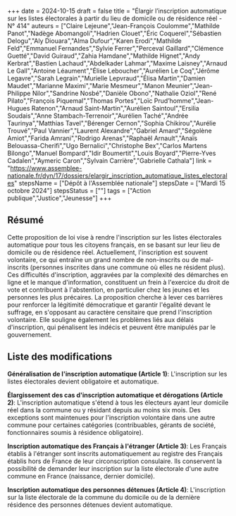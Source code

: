 +++
date = 2024-10-15
draft = false
title = "Élargir l’inscription automatique sur les listes électorales à partir du lieu de domicile ou de résidence réel - N° 414"
auteurs = ["Claire Lejeune","Jean-François Coulomme","Mathilde Panot","Nadège Abomangoli","Hadrien Clouet","Éric Coquerel","Sébastien Delogu","Aly Diouara","Alma Dufour","Karen Erodi","Mathilde Feld","Emmanuel Fernandes","Sylvie Ferrer","Perceval Gaillard","Clémence Guetté","David Guiraud","Zahia Hamdane","Mathilde Hignet","Andy Kerbrat","Bastien Lachaud","Abdelkader Lahmar","Maxime Laisney","Arnaud Le Gall","Antoine Léaument","Élise Leboucher","Aurélien Le Coq","Jérôme Legavre","Sarah Legrain","Murielle Lepvraud","Élisa Martin","Damien Maudet","Marianne Maximi","Marie Mesmeur","Manon Meunier","Jean-Philippe Nilor","Sandrine Nosbé","Danièle Obono","Nathalie Oziol","René Pilato","François Piquemal","Thomas Portes","Loïc Prud’homme","Jean-Hugues Ratenon","Arnaud Saint-Martin","Aurélien Saintoul","Ersilia Soudais","Anne Stambach-Terrenoir","Aurélien Taché","Andrée Taurinya","Matthias Tavel","Bérenger Cernon","Sophia Chikirou","Aurélie Trouvé","Paul Vannier","Laurent Alexandre","Gabriel Amard","Ségolène Amiot","Farida Amrani","Rodrigo Arenas","Raphaël Arnault","Anaïs Belouassa-Cherifi","Ugo Bernalici","Christophe Bex","Carlos Martens Bilongo","Manuel Bompard","Idir Boumertit","Louis Boyard","Pierre-Yves Cadalen","Aymeric Caron","Sylvain Carrière","Gabrielle Cathala"]
link = "https://www.assemblee-nationale.fr/dyn/17/dossiers/elargir_inscription_automatique_listes_electorales"
stepsName = ["Dépôt à l'Assemblée nationale"]
stepsDate = ["Mardi 15 octobre 2024"]
stepsStatus = [""]
tags = ["Action publique","Justice","Jeunesse"]
+++

## Résumé

Cette proposition de loi vise à rendre l'inscription sur les listes électorales automatique pour tous les citoyens français, en se basant sur leur lieu de domicile ou de résidence réel. Actuellement, l'inscription est souvent volontaire, ce qui entraîne un grand nombre de non-inscrits ou de mal-inscrits (personnes inscrites dans une commune où elles ne résident plus). Ces difficultés d'inscription, aggravées par la complexité des démarches en ligne et le manque d'information, constituent un frein à l'exercice du droit de vote et contribuent à l'abstention, en particulier chez les jeunes et les personnes les plus précaires. La proposition cherche à lever ces barrières pour renforcer la légitimité démocratique et garantir l'égalité devant le suffrage, en s'opposant au caractère censitaire que prend l'inscription volontaire. Elle souligne également les problèmes liés aux délais d'inscription, qui pénalisent les indécis et peuvent être manipulés par le gouvernement.

## Liste des modifications

**Généralisation de l'inscription automatique (Article 1)**: L'inscription sur les listes électorales devient obligatoire et automatique.

**Élargissement des cas d'inscription automatique et dérogations (Article 2)**: L'inscription automatique s'étend à tous les électeurs ayant leur domicile réel dans la commune ou y résidant depuis au moins six mois. Des exceptions sont maintenues pour l'inscription volontaire dans une autre commune pour certaines catégories (contribuables, gérants de société, fonctionnaires soumis à résidence obligatoire).

**Inscription automatique des Français à l'étranger (Article 3)**: Les Français établis à l'étranger sont inscrits automatiquement au registre des Français établis hors de France de leur circonscription consulaire. Ils conservent la possibilité de demander leur inscription sur la liste électorale d'une autre commune en France (naissance, dernier domicile).

**Inscription automatique des personnes détenues (Article 4)**: L'inscription sur la liste électorale de la commune du domicile ou de la dernière résidence des personnes détenues devient automatique.
